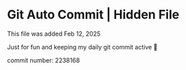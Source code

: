 # Git Auto Commit | Hidden File

This file was added Feb 12, 2025

Just for fun and keeping my daily git commit active 🤪

commit number: 2238168
